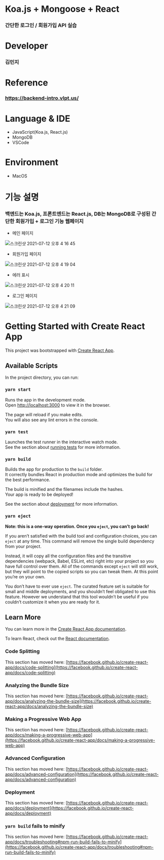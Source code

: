 # Koa.js + Mongoose + React
### 간단한 로그인 / 회원가입 API 실습

# Developer
### 김민지

# Reference
### https://backend-intro.vlpt.us/

# Language & IDE
+ JavaScript(Koa.js, React.js)
+ MongoDB
+ VSCode

# Environment
+ MacOS

# 기능 설명
### 백엔드는 Koa.js, 프론트엔드는 React.js, DB는 MongoDB로 구성된 간단한 회원가입 + 로그인 기능 웹페이지
+ 메인 페이지

![스크린샷 2021-07-12 오후 4 16 45](https://user-images.githubusercontent.com/46260973/125246300-97d02980-e32c-11eb-9ebc-7cd96104e313.png)

+ 회원가입 페이지

![스크린샷 2021-07-12 오후 4 19 04](https://user-images.githubusercontent.com/46260973/125246558-e54c9680-e32c-11eb-9c14-2e4dc9ae507e.png)

+ 에러 표시

![스크린샷 2021-07-12 오후 4 20 11](https://user-images.githubusercontent.com/46260973/125246675-0d3bfa00-e32d-11eb-9306-3ca9fe800efd.png)

+ 로그인 페이지

![스크린샷 2021-07-12 오후 4 21 09](https://user-images.githubusercontent.com/46260973/125246838-3f4d5c00-e32d-11eb-91ad-8b68e03d2191.png)


# Getting Started with Create React App

This project was bootstrapped with [Create React App](https://github.com/facebook/create-react-app).

## Available Scripts

In the project directory, you can run:

### `yarn start`

Runs the app in the development mode.\
Open [http://localhost:3000](http://localhost:3000) to view it in the browser.

The page will reload if you make edits.\
You will also see any lint errors in the console.

### `yarn test`

Launches the test runner in the interactive watch mode.\
See the section about [running tests](https://facebook.github.io/create-react-app/docs/running-tests) for more information.

### `yarn build`

Builds the app for production to the `build` folder.\
It correctly bundles React in production mode and optimizes the build for the best performance.

The build is minified and the filenames include the hashes.\
Your app is ready to be deployed!

See the section about [deployment](https://facebook.github.io/create-react-app/docs/deployment) for more information.

### `yarn eject`

**Note: this is a one-way operation. Once you `eject`, you can’t go back!**

If you aren’t satisfied with the build tool and configuration choices, you can `eject` at any time. This command will remove the single build dependency from your project.

Instead, it will copy all the configuration files and the transitive dependencies (webpack, Babel, ESLint, etc) right into your project so you have full control over them. All of the commands except `eject` will still work, but they will point to the copied scripts so you can tweak them. At this point you’re on your own.

You don’t have to ever use `eject`. The curated feature set is suitable for small and middle deployments, and you shouldn’t feel obligated to use this feature. However we understand that this tool wouldn’t be useful if you couldn’t customize it when you are ready for it.

## Learn More

You can learn more in the [Create React App documentation](https://facebook.github.io/create-react-app/docs/getting-started).

To learn React, check out the [React documentation](https://reactjs.org/).

### Code Splitting

This section has moved here: [https://facebook.github.io/create-react-app/docs/code-splitting](https://facebook.github.io/create-react-app/docs/code-splitting)

### Analyzing the Bundle Size

This section has moved here: [https://facebook.github.io/create-react-app/docs/analyzing-the-bundle-size](https://facebook.github.io/create-react-app/docs/analyzing-the-bundle-size)

### Making a Progressive Web App

This section has moved here: [https://facebook.github.io/create-react-app/docs/making-a-progressive-web-app](https://facebook.github.io/create-react-app/docs/making-a-progressive-web-app)

### Advanced Configuration

This section has moved here: [https://facebook.github.io/create-react-app/docs/advanced-configuration](https://facebook.github.io/create-react-app/docs/advanced-configuration)

### Deployment

This section has moved here: [https://facebook.github.io/create-react-app/docs/deployment](https://facebook.github.io/create-react-app/docs/deployment)

### `yarn build` fails to minify

This section has moved here: [https://facebook.github.io/create-react-app/docs/troubleshooting#npm-run-build-fails-to-minify](https://facebook.github.io/create-react-app/docs/troubleshooting#npm-run-build-fails-to-minify)
